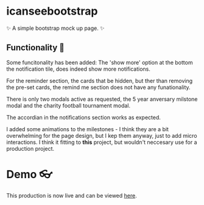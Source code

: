 ﻿# icanseebootstrap

:sparkles: A simple bootstrap mock up page. :sparkles:

## Functionality  🔨 

Some funcitonality has been added:
The 'show more' option at the bottom the notification tile, 
does indeed show more notifications. 

For the reminder section, the cards that be hidden, but ther than removing the pre-set cards, the remind me section does not have any funationality. 

There is only two modals active as requested, the 5 year anversary milstone modal and the charity football tournament modal. 

The accordian in the notifications section works as expected. 

I added some animations to the milestones - I think they are a bit overwhelming for the page design, but I kep them anyway, just to add micro interactions. I think it fitting to <b>this</b> project, but wouldn't neccesary use for a production project. 

# Demo 👓

This production is now live and can be viewed [here](https://icanseebootstrap.vercel.app/).




